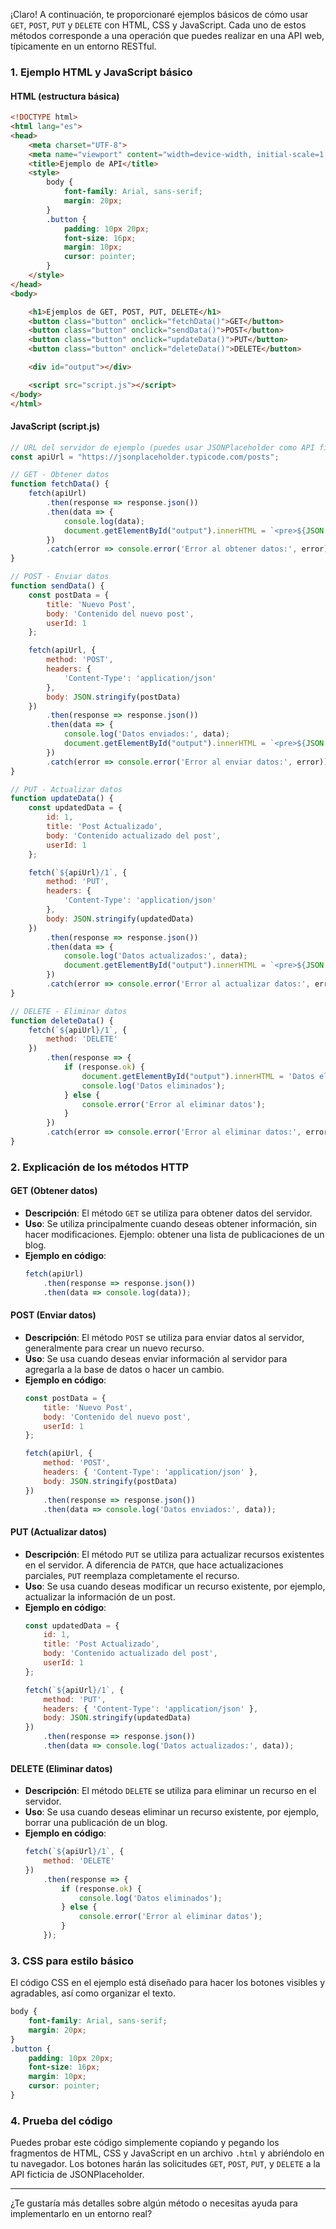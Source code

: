¡Claro! A continuación, te proporcionaré ejemplos básicos de cómo usar `GET`, `POST`, `PUT` y `DELETE` con HTML, CSS y JavaScript. Cada uno de estos métodos corresponde a una operación que puedes realizar en una API web, típicamente en un entorno RESTful.

### 1. **Ejemplo HTML y JavaScript básico**

#### **HTML (estructura básica)**

```html
<!DOCTYPE html>
<html lang="es">
<head>
    <meta charset="UTF-8">
    <meta name="viewport" content="width=device-width, initial-scale=1.0">
    <title>Ejemplo de API</title>
    <style>
        body {
            font-family: Arial, sans-serif;
            margin: 20px;
        }
        .button {
            padding: 10px 20px;
            font-size: 16px;
            margin: 10px;
            cursor: pointer;
        }
    </style>
</head>
<body>

    <h1>Ejemplos de GET, POST, PUT, DELETE</h1>
    <button class="button" onclick="fetchData()">GET</button>
    <button class="button" onclick="sendData()">POST</button>
    <button class="button" onclick="updateData()">PUT</button>
    <button class="button" onclick="deleteData()">DELETE</button>

    <div id="output"></div>

    <script src="script.js"></script>
</body>
</html>
```

#### **JavaScript (script.js)**

```javascript
// URL del servidor de ejemplo (puedes usar JSONPlaceholder como API ficticia)
const apiUrl = "https://jsonplaceholder.typicode.com/posts";

// GET - Obtener datos
function fetchData() {
    fetch(apiUrl)
        .then(response => response.json())
        .then(data => {
            console.log(data);
            document.getElementById("output").innerHTML = `<pre>${JSON.stringify(data, null, 2)}</pre>`;
        })
        .catch(error => console.error('Error al obtener datos:', error));
}

// POST - Enviar datos
function sendData() {
    const postData = {
        title: 'Nuevo Post',
        body: 'Contenido del nuevo post',
        userId: 1
    };

    fetch(apiUrl, {
        method: 'POST',
        headers: {
            'Content-Type': 'application/json'
        },
        body: JSON.stringify(postData)
    })
        .then(response => response.json())
        .then(data => {
            console.log('Datos enviados:', data);
            document.getElementById("output").innerHTML = `<pre>${JSON.stringify(data, null, 2)}</pre>`;
        })
        .catch(error => console.error('Error al enviar datos:', error));
}

// PUT - Actualizar datos
function updateData() {
    const updatedData = {
        id: 1,
        title: 'Post Actualizado',
        body: 'Contenido actualizado del post',
        userId: 1
    };

    fetch(`${apiUrl}/1`, {
        method: 'PUT',
        headers: {
            'Content-Type': 'application/json'
        },
        body: JSON.stringify(updatedData)
    })
        .then(response => response.json())
        .then(data => {
            console.log('Datos actualizados:', data);
            document.getElementById("output").innerHTML = `<pre>${JSON.stringify(data, null, 2)}</pre>`;
        })
        .catch(error => console.error('Error al actualizar datos:', error));
}

// DELETE - Eliminar datos
function deleteData() {
    fetch(`${apiUrl}/1`, {
        method: 'DELETE'
    })
        .then(response => {
            if (response.ok) {
                document.getElementById("output").innerHTML = 'Datos eliminados correctamente';
                console.log('Datos eliminados');
            } else {
                console.error('Error al eliminar datos');
            }
        })
        .catch(error => console.error('Error al eliminar datos:', error));
}
```

### 2. **Explicación de los métodos HTTP**

#### **GET (Obtener datos)**

- **Descripción**: El método `GET` se utiliza para obtener datos del servidor.
- **Uso**: Se utiliza principalmente cuando deseas obtener información, sin hacer modificaciones. Ejemplo: obtener una lista de publicaciones de un blog.
- **Ejemplo en código**:
    ```javascript
    fetch(apiUrl)
        .then(response => response.json())
        .then(data => console.log(data));
    ```

#### **POST (Enviar datos)**

- **Descripción**: El método `POST` se utiliza para enviar datos al servidor, generalmente para crear un nuevo recurso.
- **Uso**: Se usa cuando deseas enviar información al servidor para agregarla a la base de datos o hacer un cambio.
- **Ejemplo en código**:
    ```javascript
    const postData = {
        title: 'Nuevo Post',
        body: 'Contenido del nuevo post',
        userId: 1
    };
    
    fetch(apiUrl, {
        method: 'POST',
        headers: { 'Content-Type': 'application/json' },
        body: JSON.stringify(postData)
    })
        .then(response => response.json())
        .then(data => console.log('Datos enviados:', data));
    ```

#### **PUT (Actualizar datos)**

- **Descripción**: El método `PUT` se utiliza para actualizar recursos existentes en el servidor. A diferencia de `PATCH`, que hace actualizaciones parciales, `PUT` reemplaza completamente el recurso.
- **Uso**: Se usa cuando deseas modificar un recurso existente, por ejemplo, actualizar la información de un post.
- **Ejemplo en código**:
    ```javascript
    const updatedData = {
        id: 1,
        title: 'Post Actualizado',
        body: 'Contenido actualizado del post',
        userId: 1
    };

    fetch(`${apiUrl}/1`, {
        method: 'PUT',
        headers: { 'Content-Type': 'application/json' },
        body: JSON.stringify(updatedData)
    })
        .then(response => response.json())
        .then(data => console.log('Datos actualizados:', data));
    ```

#### **DELETE (Eliminar datos)**

- **Descripción**: El método `DELETE` se utiliza para eliminar un recurso en el servidor.
- **Uso**: Se usa cuando deseas eliminar un recurso existente, por ejemplo, borrar una publicación de un blog.
- **Ejemplo en código**:
    ```javascript
    fetch(`${apiUrl}/1`, {
        method: 'DELETE'
    })
        .then(response => {
            if (response.ok) {
                console.log('Datos eliminados');
            } else {
                console.error('Error al eliminar datos');
            }
        });
    ```

### 3. **CSS para estilo básico**

El código CSS en el ejemplo está diseñado para hacer los botones visibles y agradables, así como organizar el texto.

```css
body {
    font-family: Arial, sans-serif;
    margin: 20px;
}
.button {
    padding: 10px 20px;
    font-size: 16px;
    margin: 10px;
    cursor: pointer;
}
```

### 4. **Prueba del código**

Puedes probar este código simplemente copiando y pegando los fragmentos de HTML, CSS y JavaScript en un archivo `.html` y abriéndolo en tu navegador. Los botones harán las solicitudes `GET`, `POST`, `PUT`, y `DELETE` a la API ficticia de JSONPlaceholder.

---

¿Te gustaría más detalles sobre algún método o necesitas ayuda para implementarlo en un entorno real?